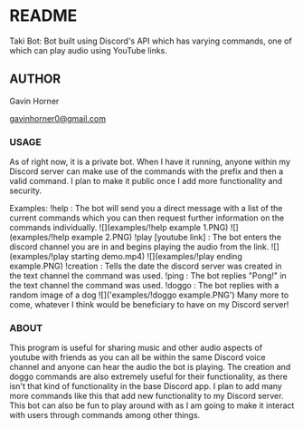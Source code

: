# README
Taki Bot: Bot built using Discord's API which has varying commands, one of which can play audio using YouTube links.

## AUTHOR
Gavin Horner

gavinhorner0@gmail.com

### USAGE
As of right now, it is a private bot. When I have it running, anyone within my Discord server can make use of the commands with the prefix and then a valid command. I plan to make it public once I add more functionality and security.

Examples:
    !help : The bot will send you a direct message with a list of the current commands which you can then request further information on the commands individually.
	![](examples/!help example 1.PNG)
	![](examples/!help example 2.PNG)
    !play [youtube link] : The bot enters the discord channel you are in and begins playing the audio from the link.
	![](examples/!play starting demo.mp4)
	![](examples/!play ending example.PNG)
    !creation : Tells the date the discord server was created in the text channel the command was used.
    !ping : The bot replies "Pong!" in the text channel the command was used.
    !doggo : The bot replies with a random image of a dog
	![]('examples/!doggo example.PNG')
    Many more to come, whatever I think would be beneficiary to have on my Discord server!

### ABOUT
This program is useful for sharing music and other audio aspects of youtube with friends as you can all be within the same Discord voice channel and anyone can hear the audio the bot is playing. The creation and doggo commands are also extremely useful for their functionality, as there isn't that kind of functionality in the base Discord app. I plan to add many more commands like this that add new functionality to my Discord server. This bot can also be fun to play around with as I am going to make it interact with users through commands among other things.
